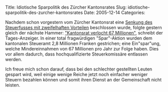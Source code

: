 Title: Idiotische Sparpolitik des Zürcher Kantonsrates
Slug: idiotische-sparpolitik-des-zurcher-kantonsrates
Date: 2005-12-14
Categories:

Nachdem schon vorgestern vom Zürcher Kantonsrat eine [Senkung des Steuerfusses mit zweifelhaften Vorteilen](http://www.ignoranz.ch/item/buergerlicher-kantonsrat-jetzt-wird-zuerich-kaputtgespart/) beschlossen wurde, folgte gestern gleich der nächste Hammer: ["Kantonsrat verlocht 67 Millionen"](http://www.tagesanzeiger.ch/dyn/news/zuerich/571900.html), schreibt der Tages-Anzeiger. In einer total fragwürdigen "Spar"-Aktion wurden dem kantonalen Steueramt 2,8 Millionen Franken gestrichen; eine Ein"spar"ung, welche Mindereinnahmen von 67 Millionen pro Jahr zur Folge haben. Dies vor allem dadurch, dass hochqualifizierte Steuerkomissäre entlassen werden.

Ich freue mich schon darauf, dass bei den schlechter gestellten Leuten gespart wird, weil einige wenige Reiche jetzt noch einfacher weniger Steuern bezahlen können und somit ihren Dienst an der Gemeinschaft nicht leisten.
